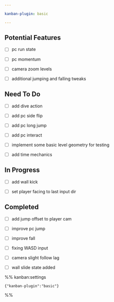 ```yaml
---

kanban-plugin: basic

---
```


## Potential Features

- [ ] pc run state
- [ ] pc momentum
- [ ] camera zoom levels
- [ ] additional jumping and falling tweaks


## Need To Do

- [ ] add dive action
- [ ] add pc side flip
- [ ] add pc long jump
- [ ] add pc interact
- [ ] implement some basic level geometry for testing
- [ ] add time mechanics


## In Progress

- [ ] add wall kick
- [ ] set player facing to last input dir


## Completed

- [ ] add jump offset to player cam
- [ ] improve pc jump
- [ ] improve fall
- [ ] fixing WASD input
- [ ] camera slight follow lag
- [ ] wall slide state added




%% kanban:settings
```
{"kanban-plugin":"basic"}
```
%%